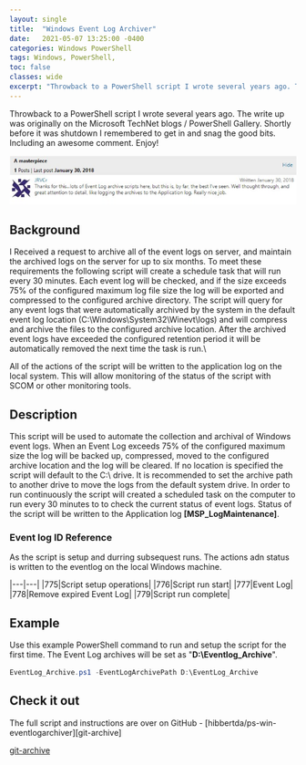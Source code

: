 ```yaml
---
layout: single
title:  "Windows Event Log Archiver"
date:   2021-05-07 13:25:00 -0400
categories: Windows PowerShell
tags: Windows, PowerShell, 
toc: false
classes: wide
excerpt: "Throwback to a PowerShell script I wrote several years ago. The write up was originally on the Microsoft TechNet blogs / PowerShell Gallery. Shortly before it was shutdown I remembered to get in and snag the good bits. Including an awesome comment. Enjoy!"
---
```


Throwback to a PowerShell script I wrote several years ago. The write up was originally on the Microsoft TechNet blogs / PowerShell Gallery. Shortly before it was shutdown I remembered to get in and snag the good bits. Including an awesome comment. Enjoy!

![PowerShell Gallery Comment](/assets/images/2021-05-09-winevtarchive/psg-comment.jpeg)

## Background

I Received a request to archive all of the event logs on server, and maintain the archived logs on the server for up to six months. To meet these requirements the following script will create a schedule task that will run every 30 minutes. Each event log will be checked, and if the size exceeds 75% of the configured maximum log file size the log will be exported and compressed to the configured archive directory. The script will query for any event logs that were automatically archived by the system in the default event log location (C:\Windows\System32\Winevt\logs) and will compress and archive the files to the configured archive location. After the archived event logs have exceeded the configured retention period it will be automatically removed the next time the task is run.\

All of the actions of the script will be written to the application log on the local system. This will allow monitoring of the status of the script with SCOM or other monitoring tools.

## Description

This script will be used to automate the collection and archival of Windows event logs. When an Event Log exceeds 75% of the configured maximum size the log will be backed up, compressed, moved to the configured archive location and the log will be cleared. If no location is specified the script will default to the C:\ drive. It is recommended to set the archive path to another drive to move the logs from the default system drive. In order to run continuously the script will created a scheduled task on the computer to run every 30 minutes to to check the current status of event logs.
Status of the script will be written to the Application log **[MSP_LogMaintenance]**.

### Event log ID Reference

As the script is setup and durring subsequest runs. The actions adn status is written to the eventlog on the local Windows machine.

|---|---|
|775|Script setup operations|
|776|Script run start|
|777|Event Log|
|778|Remove expired Event Log|
|779|Script run complete|

## Example

Use this example PowerShell command to run and setup the script for the first time. The Event Log archives will be set as "**D:\Eventlog_Archive**".

```powershell
EventLog_Archive.ps1 -EventLogArchivePath D:\EventLog_Archive
```

## Check it out

The full script and instructions are over on GitHub - [hibbertda/ps-win-eventlogarchiver][git-archive]

[git-archive](https://github.com/hibbertda/ps-win-eventlogarchive)